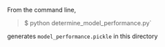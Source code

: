 From the command line, 

> $ python determine_model_performance.py` 

generates `model_performance.pickle` in this directory
